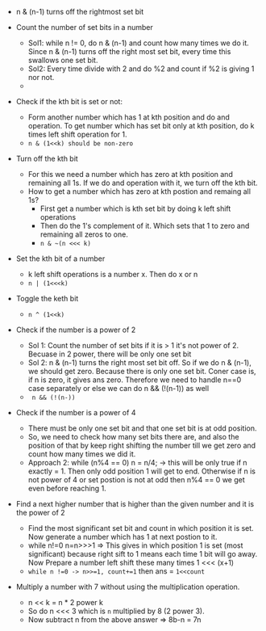 * n & (n-1) turns off the rightmost set bit

* Count the number of set bits in a number
   * Sol1: while n != 0, do n & (n-1) and count how many times we do it. Since n & (n-1) turns off the right most set bit, every time this swallows one set bit.
   * Sol2: Every time divide with 2 and do %2 and count if %2 is giving 1 nor not.
   * 

* Check if the kth bit is set or not:
    * Form another number which has 1 at kth position and do and operation. To get number which has set bit only at kth position, do k times left shift operation for 1.
    * `n & (1<<k) should be non-zero`
 
* Turn off the kth bit
    * For this we need a number which has zero at kth position and remaining all 1s. If we do and operation with it, we turn off the kth bit.
    * How to get a number which has zero at kth postion and remaing all 1s?
        * First get a number which is kth set bit by doing k left shift operations
        * Then do the 1's complement of it. Which sets that 1 to zero and remaining all zeros to one.
        * `n & ~(n <<< k)`
     
* Set the kth bit of a number
   * k left shift operations is a number x. Then do x or n
   * `n | (1<<<k)`
 
* Toggle the keth bit
    *  `n ^ (1<<k)`

* Check if the number is a power of 2
   * Sol 1: Count the number of set bits if it is > 1 it's not power of 2. Becuase in 2 power, there will be only one set bit
   * Sol 2: n & (n-1) turns the right most set bit off. So if we do n & (n-1), we should get zero. Because there is only one set bit. Coner case is, if n is zero, it gives ans zero. Therefore we need to handle n==0 case separately or else we can do n && (!(n-1)) as well
   * ` n && (!(n-))`

* Check if the number is a power of 4
   * There must be only one set bit and that one set bit is at odd position.
   * So, we need to check how many set bits there are, and also the position of that by keep right shifting the number till we get zero and count how many times we did it.
   * Approach 2: while (n%4 == 0) n = n/4; -> this will be only true if n exactly = 1. Then only odd position 1 will get to end. Otherwise if n is not power of 4 or set postion is not at odd then n%4 == 0 we get even before reaching 1.


* Find a next higher number that is higher than the given number and it is the power of 2
    * Find the most significant set bit and count in which position it is set. Now generate a number which has 1 at next postion to it.
    * while n!=0 n=n>>>1 => This gives in which position 1 is set (most significant) because right sift to 1 means each time 1 bit will go away. Now Prepare a number left shift these many times 1 <<< (x+1)
    * `while n !=0 -> n>>=1, count+=1` then ans = `1<<count`
 

* Multiply a number with 7 without using the multiplication operation.
   *  n << k = n * 2 power k
   *  So do n <<< 3 which is `n` multiplied by 8 (2 power 3).
   *  Now subtract n from the above answer => 8b-n = 7n
 
